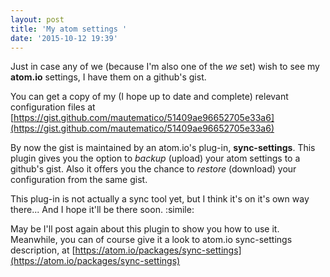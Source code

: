 ```yaml
---
layout: post
title: 'My atom settings '
date: '2015-10-12 19:39'
---
```


Just in case any of we (because I'm also one of the _we_ set) wish to see my **atom.io** settings, I have them on a github's gist.

You can get a copy of my (I hope up to date and complete) relevant configuration files at [https://gist.github.com/mautematico/51409ae96652705e33a6](https://gist.github.com/mautematico/51409ae96652705e33a6)

By now the gist is maintained by an atom.io's plug-in, **sync-settings**. This plugin gives you the option to _backup_ (upload) your atom settings to a github's gist. Also it offers you the chance to _restore_ (download) your configuration from the same gist.

This plug-in is not actually a sync tool yet, but I think it's on it's own way there... And I hope it'll be there soon. :simile:

May be I'll post again about this plugin to show you how to use it. Meanwhile, you can of course give it a look to atom.io sync-settings description, at [https://atom.io/packages/sync-settings](https://atom.io/packages/sync-settings)

